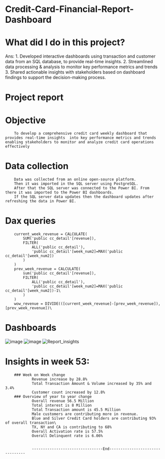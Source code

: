 # Credit-Card-Financial-Report-Dashboard
# What did I do in this project?
Ans:
	1. Developed interactive dashboards using transaction and customer data from an SQL database, to provide real-time insights.
        2. Streamlined data processing & analysis to monitor key performance metrics and trends
        3. Shared actionable insights with stakeholders based on dashboard findings to support the decision-making process.
	
# Project report
# Objective
        To develop a comprehensive credit card weekly dashboard that provides real-time insights  into key performance metrics and trends enabling stakeholders to monitor and analyze credit card operations effectively

# Data collection
        Data was collected from an online open-source platform. 
        Then it was imported in the SQL server using PostgreSQL.
        After that the SQL server was connected to the Power BI. From there it was imported to the Power BI dashboards.
        If the SQL server data updates then the dashboard updates after refreshing the data in Power BI.

# Dax queries
        current_week_revenue = CALCULATE(
            SUM('public cc_detail'[revenue]),
            FILTER(
                ALL('public cc_detail'),
                'public cc_detail'[week_num2]=MAX('public cc_detail'[week_num2])
            )
        )
        prev_week_revenue = CALCULATE(
            sum('public cc_detail'[revenue]),
            FILTER(
                ALL('public cc_detail'),
                'public cc_detail'[week_num2]=MAX('public cc_detail'[week_num2])-1\
            )
        )
        wow_revenue = DIVIDE(([current_week_revenue]-[prev_week_revenue]),[prev_week_revenue])\
# Dashboards
![image](https://github.com/lut-ful/Credit-Card-Financial-Report-Dashboard/assets/108027559/da23340a-aa76-48d2-857c-e3b036581ce8)
![image](https://github.com/lut-ful/Credit-Card-Financial-Report-Dashboard/assets/108027559/cb2c9d0d-41f8-4cb6-806d-dae290be41ae)
![Report_insights](https://github.com/lut-ful/Credit-Card-Financial-Report-Dashboard/assets/108027559/deb688d9-b4db-47f0-97ed-fd2938e2647b)

# Insights in week 53:
        ### Week on Week change
                Revenue increase by 28.8%
                Total Transaction Amount & Volume increased by 35% and 3.4%
                Customer count increased by 12.8%
        ### Overview of year to year change
                Overall revenue 56.5 Million
                Total interest is 8 Million
                Total Transaction amount is 45.5 Million
                Male customers are contributing more in revenue.
                Blue and Silver Credit Card holders are contributing 93% of overall transaction\
                TX, NY and CA is contributing to 68%
                Overall Activation rate is 57.5%
                Overall Delinquent rate is 6.06%


                --------------------------------End--------------------------------




